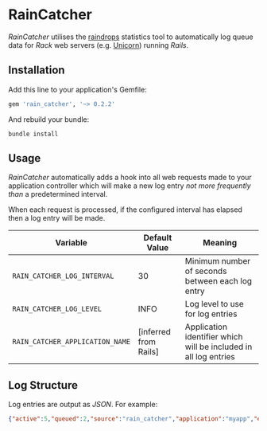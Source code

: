 # RainCatcher

_RainCatcher_ utilises the [raindrops](https://bogomips.org/raindrops/) statistics tool to automatically log queue data for _Rack_ web servers (e.g. [Unicorn](https://bogomips.org/unicorn/)) running _Rails_.

## Installation

Add this line to your application's Gemfile:

```ruby
gem 'rain_catcher', '~> 0.2.2'
```

And rebuild your bundle:
```
bundle install
```

## Usage

_RainCatcher_ automatically adds a hook into all web requests made to your application controller which will make a new log entry _not more frequently than_ a predetermined interval.

When each request is processed, if the configured interval has elapsed then a log entry will be made.

| Variable | Default Value | Meaning |
|-|-|-|
| `RAIN_CATCHER_LOG_INTERVAL` | 30 | Minimum number of seconds between each log entry |
| `RAIN_CATCHER_LOG_LEVEL` | INFO | Log level to use for log entries |
| `RAIN_CATCHER_APPLICATION_NAME` | [inferred from Rails] | Application identifier which will be included in all log entries |

## Log Structure

Log entries are output as _JSON_. For example:

```json
{"active":5,"queued":2,"source":"rain_catcher","application":"myapp","environment":"production"}
```
